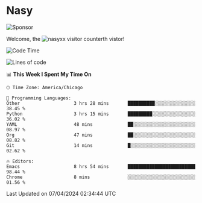 # Nasy

<!--
<p align="center">
<img height="200" src="https://github-readme-stats.vercel.app/api?username=nasyxx&count_private=true&show_icons=true&theme=dracula&include_all_commits=true"/>
<img height="200" src="https://github-readme-stats.vercel.app/api/top-langs/?username=nasyxx&theme=dracula&hide=html,jupyter+notebook&count_private=true&show_icons=true"/>
</p>

  
----------------
-->

![Sponsor](https://img.shields.io/static/v1.svg?label=Sponsor&message=%E2%9D%A4&logo=GitHub&style=flat&color=pink)
 
Welcome, the ![nasyxx visitor counter](https://count.getloli.com/get/@nasyxx?theme=rule34)th vistor!
 
<!--START_SECTION:waka-->
![Code Time](http://img.shields.io/badge/Code%20Time-4%2C376%20hrs%2037%20mins-blue)

![Lines of code](https://img.shields.io/badge/From%20Hello%20World%20I%27ve%20Written-6.3%20million%20lines%20of%20code-blue)

📊 **This Week I Spent My Time On** 

```text
🕑︎ Time Zone: America/Chicago

💬 Programming Languages: 
Other                    3 hrs 28 mins       ██████████░░░░░░░░░░░░░░░   38.45 % 
Python                   3 hrs 15 mins       █████████░░░░░░░░░░░░░░░░   36.02 % 
YAML                     48 mins             ██░░░░░░░░░░░░░░░░░░░░░░░   08.97 % 
Org                      47 mins             ██░░░░░░░░░░░░░░░░░░░░░░░   08.82 % 
Git                      14 mins             █░░░░░░░░░░░░░░░░░░░░░░░░   02.62 % 

🔥 Editors: 
Emacs                    8 hrs 54 mins       █████████████████████████   98.44 % 
Chrome                   8 mins              ░░░░░░░░░░░░░░░░░░░░░░░░░   01.56 % 
```


 Last Updated on 07/04/2024 02:34:44 UTC
<!--END_SECTION:waka-->

<!-- ![visitors](https://visitor-badge.laobi.icu/badge?page_id=nasyxx.nasyxx) -->

